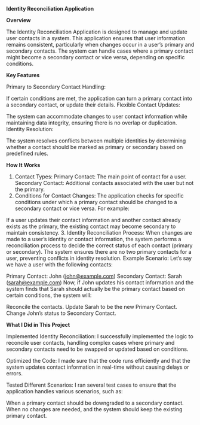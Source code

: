 **Identity Reconciliation Application**

**Overview**

The Identity Reconciliation Application is designed to manage and update user contacts in a system. This application ensures that user information remains consistent, particularly when changes occur in a user’s primary and secondary contacts. The system can handle cases where a primary contact might become a secondary contact or vice versa, depending on specific conditions.

**Key Features**

Primary to Secondary Contact Handling:

If certain conditions are met, the application can turn a primary contact into a secondary contact, or update their details.
Flexible Contact Updates:

The system can accommodate changes to user contact information while maintaining data integrity, ensuring there is no overlap or duplication.
Identity Resolution:

The system resolves conflicts between multiple identities by determining whether a contact should be marked as primary or secondary based on predefined rules.

**How It Works**

1. Contact Types:
Primary Contact: The main point of contact for a user.
Secondary Contact: Additional contacts associated with the user but not the primary.
2. Conditions for Contact Changes:
The application checks for specific conditions under which a primary contact should be changed to a secondary contact or vice versa. For example:

If a user updates their contact information and another contact already exists as the primary, the existing contact may become secondary to maintain consistency.
3. Identity Reconciliation Process:
When changes are made to a user’s identity or contact information, the system performs a reconciliation process to decide the correct status of each contact (primary or secondary).
The system ensures there are no two primary contacts for a user, preventing conflicts in identity resolution.
Example Scenario:
Let’s say we have a user with the following contacts:

Primary Contact: John (john@example.com)
Secondary Contact: Sarah (sarah@example.com)
Now, if John updates his contact information and the system finds that Sarah should actually be the primary contact based on certain conditions, the system will:

Reconcile the contacts.
Update Sarah to be the new Primary Contact.
Change John’s status to Secondary Contact.

**What I Did in This Project**

Implemented Identity Reconciliation: I successfully implemented the logic to reconcile user contacts, handling complex cases where primary and secondary contacts need to be swapped or updated based on conditions.

Optimized the Code: I made sure that the code runs efficiently and that the system updates contact information in real-time without causing delays or errors.

Tested Different Scenarios: I ran several test cases to ensure that the application handles various scenarios, such as:

When a primary contact should be downgraded to a secondary contact.
When no changes are needed, and the system should keep the existing primary contact.
